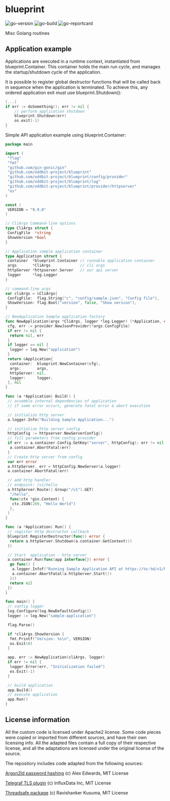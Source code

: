 # blueprint

![go-version](https://img.shields.io/github/go-mod/go-version/oddbit-project/blueprint)
![go-build](https://img.shields.io/github/actions/workflow/status/oddbit-project/blueprint/run-tests.yml)
![go-reportcard](https://goreportcard.com/badge/github.com/oddbit-project/blueprint)


Misc Golang routines


## Application example

Applications are executed in a runtime context, instantiated from blueprint.Container. This container holds the main
run cycle, and manages the startup/shutdown cycle of the application.

It is possible to register global destructor functions that will be called back in sequence when the application is
terminated. To achieve this, any ordered application exit must use blueprint.Shutdown():
```go
(...)
if err := doSomething(); err != nil {
	// perform application shutdown
	blueprint.Shutdown(err)
	os.exit(-1)
}
```

Simple API application example using blueprint.Container:

```go
package main

import (
 "flag"
 "fmt"
 "github.com/gin-gonic/gin"
 "github.com/oddbit-project/blueprint"
 "github.com/oddbit-project/blueprint/config/provider"
 "github.com/oddbit-project/blueprint/log"
 "github.com/oddbit-project/blueprint/provider/httpserver"
 "os"
)

const (
 VERSION = "9.9.0"
)

// CliArgs Command-line options
type CliArgs struct {
 ConfigFile  *string
 ShowVersion *bool
}

// Application sample application container
type Application struct {
 container  *blueprint.Container // runnable application container
 args       *CliArgs             // cli args
 httpServer *httpserver.Server   // our api server
 logger     *log.Logger
}

// command-line args
var cliArgs = &CliArgs{
 ConfigFile:  flag.String("c", "config/sample.json", "Config file"),
 ShowVersion: flag.Bool("version", false, "Show version"),
}

// NewApplication Sample application factory
func NewApplication(args *CliArgs, logger *log.Logger) (*Application, error) {
 cfg, err := provider.NewJsonProvider(*args.ConfigFile)
 if err != nil {
  return nil, err
 }
 if logger == nil {
  logger = log.New("application")
 }
 return &Application{
  container:  blueprint.NewContainer(cfg),
  args:       args,
  httpServer: nil,
  logger:     logger,
 }, nil
}

func (a *Application) Build() {
 // assemble internal dependencies of application
 // if some error occurs, generate fatal error & abort execution

 // initialize http server
 a.logger.Info("Building Sample Application...")

 // initialize http server config
 httpConfig := httpserver.NewServerConfig()
 // fill parameters from config provider
 if err := a.container.Config.GetKey("server", httpConfig); err != nil {
  a.container.AbortFatal(err)
 }
 // Create http server from config
 var err error
 a.httpServer, err = httpConfig.NewServer(a.logger)
 a.container.AbortFatal(err)

 // add http handler
 // endpoint: /v1/hello
 a.httpServer.Route().Group("/v1").GET(
  "/hello",
  func(ctx *gin.Context) {
   ctx.JSON(200, "Hello World")
  },
 )
}

func (a *Application) Run() {
 // register http destructor callback
 blueprint.RegisterDestructor(func() error {
  return a.httpServer.Shutdown(a.container.GetContext())
 })

 // Start  application - http server
 a.container.Run(func(app interface{}) error {
  go func() {
   a.logger.Infof("Running Sample Application API at https://%s:%d/v1/hello", a.httpServer.Config.Host, a.httpServer.Config.Port)
   a.container.AbortFatal(a.httpServer.Start())
  }()
  return nil
 })
}

func main() {
 // config logger
 log.Configure(log.NewDefaultConfig())
 logger := log.New("sample-application")

 flag.Parse()

 if *cliArgs.ShowVersion {
  fmt.Printf("Version: %s\n", VERSION)
  os.Exit(0)
 }

 app, err := NewApplication(cliArgs, logger)
 if err != nil {
  logger.Error(err, "Initialization failed")
  os.Exit(-1)
 }

 // build application
 app.Build()
 // execute application
 app.Run()
}
```

## License information

All the custom code is licensed under Apache2 license. Some code pieces were copied or imported from different sources,
and have their own licensing info. All the adapted files contain a full copy of their respective license, and all
the adaptations are licensed under the original license of the source.


The repository includes code adapted from the following sources:

[Argon2Id password hashing](https://github.com/alexedwards/argon2id)
(c) Alex Edwards, MIT License


[Telegraf TLS plugin](https://github.com/influxdata/telegraf/tree/master/plugins/common/tls)
(c) InfluxData Inc, MIT License


[Threadsafe package](https://github.com/hayageek/threadsafe)
 (c) Ravishanker Kusuma, MIT License
